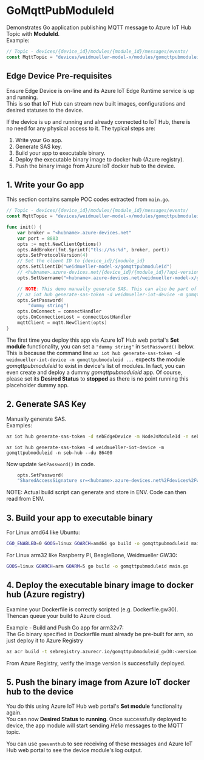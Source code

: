 # GoMqttPubModuleId

Demonstrates Go application publishing MQTT message to Azure IoT Hub Topic with **ModuleId**.  
Example:  
```go
// Topic - devices/{device_id}/modules/{module_id}/messages/events/
const MqttTopic = "devices/weidmueller-model-x/modules/gomqttpubmoduleid/messages/events/"
```

## Edge Device Pre-requisites
Ensure Edge Device is on-line and its Azure IoT Edge Runtime service is up and running.  
This is so that IoT Hub can stream new built images, configurations and desired statuses to the device.  

If the device is up and running and already connected to IoT Hub, there is no need for any physical access to it. The typical steps are:  
1. Write your Go app.  
2. Generate SAS key.
3. Build your app to executable binary.  
4. Deploy the executable binary image to docker hub (Azure registry).   
5. Push the binary image from Azure IoT docker hub to the device.  

##  1. Write your Go app

This section contains sample POC codes extracted from `main.go`.  

```go
// Topic - devices/{device_id}/modules/{module_id}/messages/events/
const MqttTopic = "devices/weidmueller-model-x/modules/gomqttpubmoduleid/messages/events/"

func init() {
	var broker = "<hubname>.azure-devices.net"
	var port = 8883
	opts := mqtt.NewClientOptions()
	opts.AddBroker(fmt.Sprintf("tls://%s:%d", broker, port))
	opts.SetProtocolVersion(4)
    // Set the client ID to {device_id}/{module_id}
	opts.SetClientID("weidmueller-model-x/gomqttpubmoduleid") 
    // <hubname>.azure-devices.net/{device_id}/{module_id}/?api-version=2018-06-30
	opts.SetUsername("<hubname>.azure-devices.net/weidmueller-model-x/gomqttpubmoduleid/?api-version=2020-09-30") 

	// NOTE: This demo manually generate SAS. This can also be part of CI/CD to set environment variable.
	// az iot hub generate-sas-token -d weidmueller-iot-device -m gomqttpubmoduleid -n seb-hub --du <seconds>
	opts.SetPassword(
		"dummy string")
	opts.OnConnect = connectHandler
	opts.OnConnectionLost = connectLostHandler
	mqttClient = mqtt.NewClient(opts)
}
```

The first time you deploy this app via Azure IoT Hub web portal's **Set module** functionality, you can set a `"dummy string"` in `SetPassword()` below.  
This is because the command line `az iot hub generate-sas-token -d weidmueller-iot-device -m gomqttpubmoduleid ...` expects the module *gomqttpubmoduleid* to exist in device's list of modules.
In fact, you can even create and deploy a dummy *gomqttpubmoduleid* app. Of course, please set its **Desired Status** to **stopped** as there is no point running this placeholder dummy app.

## 2. Generate SAS Key

Manually generate SAS.  
Examples:  
```sh
az iot hub generate-sas-token -d sebEdgeDevice -m NodeJsModuleId -n seb-hub --du 86400
```
```
az iot hub generate-sas-token -d weidmueller-iot-device -m gomqttpubmoduleid -n seb-hub --du 86400
```

Now update `SetPassword()` in code.  
```go
    opts.SetPassword(
    "SharedAccessSignature sr=<hubname>.azure-devices.net%2Fdevices%2Fweidmueller-model-x%2Fmodules%2Fgomqttpubmoduleid&sig=...")
``` 

NOTE: Actual build script can generate and store in ENV. Code can then read from ENV.  



## 3. Build your app to executable binary

For Linux amd64 like Ubuntu:  
```sh
CGO_ENABLED=0 GOOS=linux GOARCH=amd64 go build -o gomqttpubmoduleid main.go
```

For Linux arm32 like Raspberry PI, BeagleBone, Weidmueller GW30:  
```sh
GOOS=linux GOARCH=arm GOARM=5 go build -o gomqttpubmoduleid main.go
``` 

## 4. Deploy the executable binary image to docker hub (Azure registry)

Examine your Dockerfile is correctly scripted (e.g. Dockerfile.gw30).  Thencan queue your build to Azure cloud.

Example - Build and Push Go app for arm32v7:  
The Go binary specified in Dockerfile must already be pre-built for arm, so just deploy it to Azure Registry  
```sh
az acr build -t sebregistry.azurecr.io/gomqttpubmoduleid_gw30:<version tag> -r sebregistry . -f Dockerfile.gw30 --platform linux/arm/v7
```

From Azure Registry, verify the image version is successfully deployed.  

## 5. Push the binary image from Azure IoT docker hub to the device

You do this using Azure IoT Hub web portal's **Set module** functionality again.  
You can now **Desired Status** to **running**.
Once successfully deployed to device, the app module will start sending *Hello* messages to the MQTT topic.  

You can use `goeventhub` to see receiving of these messages and Azure IoT Hub web portal to see the device module's log output.  